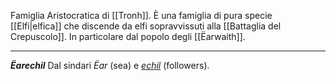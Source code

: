 Famiglia Aristocratica di [[Tronh]]. È una famiglia di pura specie [[Elfi|elfica]] che discende da elfi sopravvissuti alla [[Battaglia del Crepuscolo]]. In particolare dal popolo degli [[Ëarwaith]]. 

---
***Ëarechil*** Dal sindari *Ëar* (sea) e [*echil*](https://www.elfdict.com/wt/513578) (followers). 
